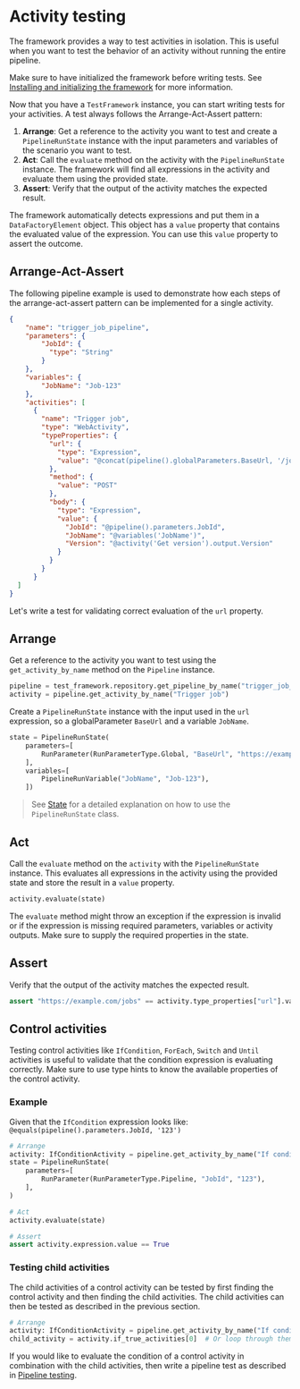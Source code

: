 # Activity testing

The framework provides a way to test activities in isolation. This is useful when you want to test the behavior of an activity without running the entire pipeline.

Make sure to have initialized the framework before writing tests. See [Installing and initializing the framework](docs/basic/installing-and-initializing-framework.md) for more information.

Now that you have a `TestFramework` instance, you can start writing tests for your activities. A test always follows the Arrange-Act-Assert pattern:

1. **Arrange**: Get a reference to the activity you want to test and create a `PipelineRunState` instance with the input parameters and variables of the scenario you want to test.
2. **Act**: Call the `evaluate` method on the activity with the `PipelineRunState` instance. The framework will find all expressions in the activity and evaluate them using the provided state.
3. **Assert**: Verify that the output of the activity matches the expected result.

The framework automatically detects expressions and put them in a `DataFactoryElement` object. This object has a `value` property that contains the evaluated value of the expression. You can use this `value` property to assert the outcome.

## Arrange-Act-Assert

The following pipeline example is used to demonstrate how each steps of the arrange-act-assert pattern can be implemented for a single activity.

```json
{
    "name": "trigger_job_pipeline",
    "parameters": {
        "JobId": {
          "type": "String"
        }
    },
    "variables": {
        "JobName": "Job-123"
    },
    "activities": [
      {
        "name": "Trigger job",
        "type": "WebActivity",
        "typeProperties": {
          "url": {
            "type": "Expression",
            "value": "@concat(pipeline().globalParameters.BaseUrl, '/jobs')"
          },
          "method": {
            "value": "POST"
          },
          "body": {
            "type": "Expression",
            "value": {
              "JobId": "@pipeline().parameters.JobId",
              "JobName": "@variables('JobName')",
              "Version": "@activity('Get version').output.Version"
            }
          }
        }
      }
  ]
}
```

Let's write a test for validating correct evaluation of the `url` property.

## Arrange

Get a reference to the activity you want to test using the `get_activity_by_name` method on the `Pipeline` instance.

```python
pipeline = test_framework.repository.get_pipeline_by_name("trigger_job_pipeline")
activity = pipeline.get_activity_by_name("Trigger job")
```

Create a `PipelineRunState` instance with the input used in the `url` expression, so a globalParameter `BaseUrl` and a variable `JobName`.

```python
state = PipelineRunState(
    parameters=[
        RunParameter(RunParameterType.Global, "BaseUrl", "https://example.com"),
    ],
    variables=[
        PipelineRunVariable("JobName", "Job-123"),
    ])
```

> See [State](docs/basic/state.md) for a detailed explanation on how to use the `PipelineRunState` class.

## Act

Call the `evaluate` method on the `activity` with the `PipelineRunState` instance. This evaluates all expressions in the activity using the provided state and store the result in a `value` property.

```python
activity.evaluate(state)
```

The `evaluate` method might throw an exception if the expression is invalid or if the expression is missing required parameters, variables or activity outputs. Make sure to supply the required properties in the state.

## Assert

Verify that the output of the activity matches the expected result.

```python
assert "https://example.com/jobs" == activity.type_properties["url"].value
```

## Control activities

Testing control activities like `IfCondition`, `ForEach`, `Switch` and `Until` activities is useful to validate that the condition expression is evaluating correctly.  Make sure to use type hints to know the available properties of the control activity.

### Example

Given that the `IfCondition` expression looks like: `@equals(pipeline().parameters.JobId, '123')`

```python
# Arrange
activity: IfConditionActivity = pipeline.get_activity_by_name("If condition")
state = PipelineRunState(
    parameters=[
        RunParameter(RunParameterType.Pipeline, "JobId", "123"),
    ],
)

# Act
activity.evaluate(state)

# Assert
assert activity.expression.value == True
```

### Testing child activities

The child activities of a control activity can be tested by first finding the control activity and then finding the child activities. The child activities can then be tested as described in the previous section.

```python
# Arrange
activity: IfConditionActivity = pipeline.get_activity_by_name("If condition")
child_activity = activity.if_true_activities[0]  # Or loop through them by name
```

If you would like to evaluate the condition of a control activity in combination with the child activities, then write a pipeline test as described in [Pipeline testing](pipeline_testing.md).
